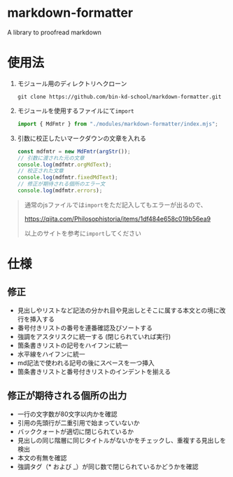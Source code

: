 # markdown-formatter

A library to proofread markdown

# 使用法

1. モジュール用のディレクトリへクローン
   ```
   git clone https://github.com/bin-kd-school/markdown-formatter.git
   ```
2. モジュールを使用するファイルにて`import`

   ```js
   import { MdFmtr } from "./modules/markdown-formatter/index.mjs";
   ```

3. 引数に校正したいマークダウンの文章を入れる
   ```js
   const mdfmtr = new MdFmtr(argStr());
   // 引数に渡された元の文章
   console.log(mdfmtr.orgMdText);
   // 校正された文章
   console.log(mdfmtr.fixedMdText);
   // 修正が期待される個所のエラー文
   console.log(mdfmtr.errors);
   ```

> 通常のjsファイルでは`import`をただ記入してもエラーが出るので、
>
> https://qiita.com/Philosophistoria/items/1df484e658c019b56ea9
>
> 以上のサイトを参考に`import`してください

# 仕様

## 修正

- 見出しやリストなど記法の分かれ目や見出しとそこに属する本文との境に改行を挿入する
- 番号付きリストの番号を連番確認及びソートする
- 強調をアスタリスクに統一する (閉じられていれば実行)
- 箇条書きリストの記号をハイフンに統一
- 水平線をハイフンに統一
- md記法で使われる記号の後にスペースを一つ挿入
- 箇条書きリストと番号付きリストのインデントを揃える

## 修正が期待される個所の出力

- 一行の文字数が80文字以内かを確認
- 引用の先頭行が二重引用で始まっていないか
- バッククォートが適切に閉じられているか
- 見出しの同じ階層に同じタイトルがないかをチェックし、重複する見出しを検出
- 本文の有無を確認
- 強調タグ（\* および \_）が同じ数で閉じられているかどうかを確認

```

```
